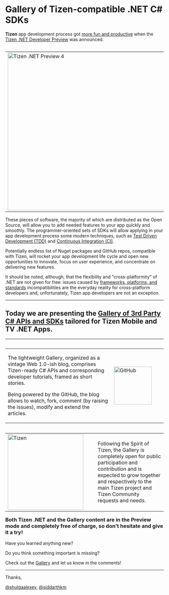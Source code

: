 Gallery of Tizen-compatible .NET C# SDKs
========================================

**Tizen** app development process got [more fun and productive](https://www.tizenexperts.com/2016/11/dev-c-getting-started-with-visual-studio-tools-tizen-preview/) when the
[Tizen .NET Developer Preview](https://developer.tizen.org/development/tizen-.net-preview/introduction) was announced.


<table style="width:100%" align="left" border="0" cellpadding="0" cellspacing="0">
	<tr>
		<td style="width:530px"><a href="https://developer.tizen.org/development/tizen-.net-preview/introduction"><img src="https://developer.tizen.org/sites/default/files/images/tizen_dotnet_preview4_1089x318.png" alt="Tizen .NET Preview 4"  width="500" /></a></td>
		<td>Now, additionally to C and Java Script APIs, you can use C# and Xamarin APIs, which allows you to create cross-platform apps targeting smartphones, TVs, and wearables running different operating systems.</td>
	</tr>
</table>

These pieces of software, the majority of which are distributed as the Open Source, will allow you to add needed features to your app quickly and smoothly.
The programmer-oriented sets of SDKs will allow applying in your app development process some modern techniques, such as 
[Test Driven Development (TDD)](https://shulgaalexey.github.io/gallery-dotnet-sdk-tizen/TDDWithNUnitXamarin.html) and
[Continuous Integration (CI)](https://shulgaalexey.github.io/gallery-dotnet-sdk-tizen/IBMWatsonConversation.html).


Potentially endless list of Nuget packages and GitHub repos, compatible with Tizen, will rocket your app development life cycle and open new opportunities to innovate,
focus on user experience, and concentrate on delivering new features.


It should be noted, although, that the flexibility and "cross-platformity" of .NET are not given for free:
issues caused by [frameworks, platforms, and standards](https://github.com/dotnet/standard/blob/master/docs/versions.md) incompatibilities are the everyday reality for cross-platform developers and,
unfortunately, Tizen app developers are not an exception.


----------------


## Today we are presenting the [Gallery of 3rd Party C# APIs and SDKs](https://shulgaalexey.github.io/gallery-dotnet-sdk-tizen/) tailored for Tizen Mobile and TV .NET Apps.


----------------


<table style="width:100%" align="left" border="0" cellpadding="0" cellspacing="0">
	<tr>
		<td>
		<p>
			The lightweight Gallery, organized as a vintage Web 1.0-ish blog, comprises Tizen-ready C# APIs and corresponding developer tutorials, framed as short stories.
		</p>
		<p>
			Being powered by the GitHub, the blog allows to watch, fork, comment (by raising the issues), modify and extend the articles.
		</p>
		</td>
		<td style="width:150px"><a href="https://github.com/shulgaalexey/gallery-dotnet-sdk-tizen"><img alt="GitHub" src="https://assets-cdn.github.com/images/modules/logos_page/Octocat.png" width="120" /></a>
	</tr>
</table>


<table style="width:100%" align="left" border="0" cellpadding="0" cellspacing="0">
	<tr>
		<td style="width:270px"><a href="https://www.tizen.org/">
			<img alt="Tizen" src="https://www.tizen.org/sites/default/files/admins/tizen-branding-logo-on-light.png" width="240" /></a>
		</td>
		<td>
			Following the Spirit of Tizen, the Gallery is completely open for public participation and contribution and is expected to grow together and respectively to the main Tizen project and Tizen Community requests and needs.
		</td>
	</tr>
</table>


### Both Tizen .NET and the Gallery content are in the Preview mode and completely free of charge, so don't hesitate and give it a try!
	


Have you learned anything new?

Do you think something important is missing?

Check out the [Gallery](https://shulgaalexey.github.io/gallery-dotnet-sdk-tizen/) and let us know in the comments!



----------------

Thanks,

[@shulgaalexey](https://github.com/shulgaalexey), [@siddarthkm](https://github.com/siddarthkm)
